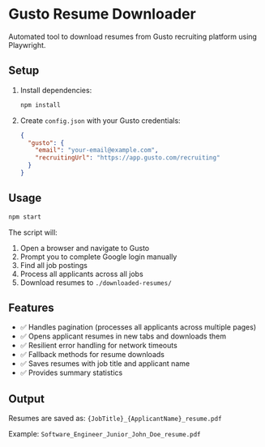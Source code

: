 # Gusto Resume Downloader

Automated tool to download resumes from Gusto recruiting platform using Playwright.

## Setup

1. Install dependencies:
   ```bash
   npm install
   ```

2. Create `config.json` with your Gusto credentials:
   ```json
   {
     "gusto": {
       "email": "your-email@example.com",
       "recruitingUrl": "https://app.gusto.com/recruiting"
     }
   }
   ```

## Usage

```bash
npm start
```

The script will:
1. Open a browser and navigate to Gusto
2. Prompt you to complete Google login manually
3. Find all job postings
4. Process all applicants across all jobs
5. Download resumes to `./downloaded-resumes/`

## Features

- ✅ Handles pagination (processes all applicants across multiple pages)
- ✅ Opens applicant resumes in new tabs and downloads them
- ✅ Resilient error handling for network timeouts
- ✅ Fallback methods for resume downloads
- ✅ Saves resumes with job title and applicant name
- ✅ Provides summary statistics

## Output

Resumes are saved as: `{JobTitle}_{ApplicantName}_resume.pdf`

Example: `Software_Engineer_Junior_John_Doe_resume.pdf`